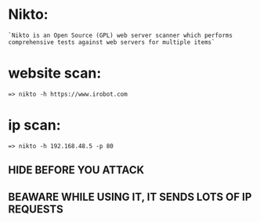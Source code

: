   # Nikto:
  
  	`Nikto is an Open Source (GPL) web server scanner which performs comprehensive tests against web servers for multiple items`

# website scan:   
	=> nikto -h https://www.irobot.com

# ip scan:
	=> nikto -h 192.168.48.5 -p 80
 
 ## HIDE BEFORE YOU ATTACK
 ## BEAWARE WHILE USING IT, IT SENDS LOTS OF IP REQUESTS 
 
  

